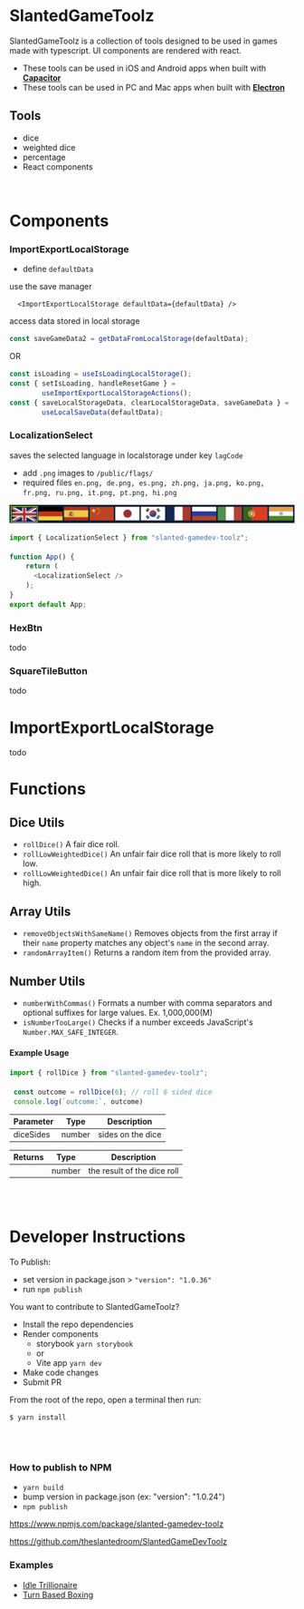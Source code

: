 # SlantedGameToolz


SlantedGameToolz is a collection of tools designed to be used in games made with typescript. UI components are rendered with react. 
 

- These tools can be used in iOS and Android apps when built with [**Capacitor**](https://capacitorjs.com/)
- These tools can be used in PC and Mac apps when built with [**Electron**](https://www.electronjs.org/)


## Tools  

- dice
- weighted dice
- percentage
- React components

<br/> 

# Components

### ImportExportLocalStorage
- define `defaultData`

use the save manager
``` 
  <ImportExportLocalStorage defaultData={defaultData} />
```

access data stored in local storage
``` typescript 
const saveGameData2 = getDataFromLocalStorage(defaultData);
``` 

OR

``` typescript 
const isLoading = useIsLoadingLocalStorage();
const { setIsLoading, handleResetGame } =
		useImportExportLocalStorageActions();
const { saveLocalStorageData, clearLocalStorageData, saveGameData } =
		useLocalSaveData(defaultData);
```

### LocalizationSelect

saves the selected language in localstorage under key `lagCode`

- add `.png` images to `/public/flags/`
- required files `en.png, de.png, es.png, zh.png, ja.png, ko.png, fr.png, ru.png, it.png, pt.png, hi.png`
  

![LocalizationSelect](/public/marketingImages/LocalizationSelect.png)

```typescript 
import { LocalizationSelect } from "slanted-gamedev-toolz";

function App() {
	return (
	  <LocalizationSelect />
	);
}
export default App;
```

### HexBtn
todo
### SquareTileButton
todo

# ImportExportLocalStorage
todo

# Functions

## Dice Utils
 - `rollDice()` A fair dice roll.
 - `rollLowWeightedDice()` An unfair fair dice roll that is more likely to roll low.
 - `rollLowWeightedDice()` An unfair fair dice roll that is more likely to roll high.

## Array Utils
 - `removeObjectsWithSameName()` Removes objects from the first array if their `name` property matches any object's `name` in the second array.
 - `randomArrayItem()` Returns a random item from the provided array.

## Number Utils
- `numberWithCommas()` Formats a number with comma separators and optional suffixes for large values. Ex. 1,000,000(M)
- `isNumberTooLarge()` Checks if a number exceeds JavaScript's `Number.MAX_SAFE_INTEGER`.

#### Example Usage

```typescript 
import { rollDice } from "slanted-gamedev-toolz";

 const outcome = rollDice(6); // roll 6 sided dice
 console.log(`outcome:`, outcome)
```

| Parameter | Type | Description                     |
| - | - | - |
| diceSides | number | sides on the dice |

| Returns  | Type | Description                 |
| - |- | - |
|   | number | the result of the dice roll |

</br></br>

# Developer Instructions
To Publish:
- set version in package.json > `"version": "1.0.36"`
- run `npm publish`

You want to contribute to SlantedGameToolz?
- Install the repo dependencies
- Render components
  - storybook `yarn storybook`
  - or
  - Vite app `yarn dev`
- Make code changes
- Submit PR


From the root of the repo, open a terminal then run:

```
$ yarn install
```

</br></br>

### How to publish to NPM
- `yarn build`
- bump version in package.json (ex: "version": "1.0.24") 
- `npm publish`



https://www.npmjs.com/package/slanted-gamedev-toolz

https://github.com/theslantedroom/SlantedGameDevToolz
### Examples

- [Idle Trillionaire](https://www.idletrillionaire.com/)
- [Turn Based Boxing](https://www.hbcboxing.online/)


